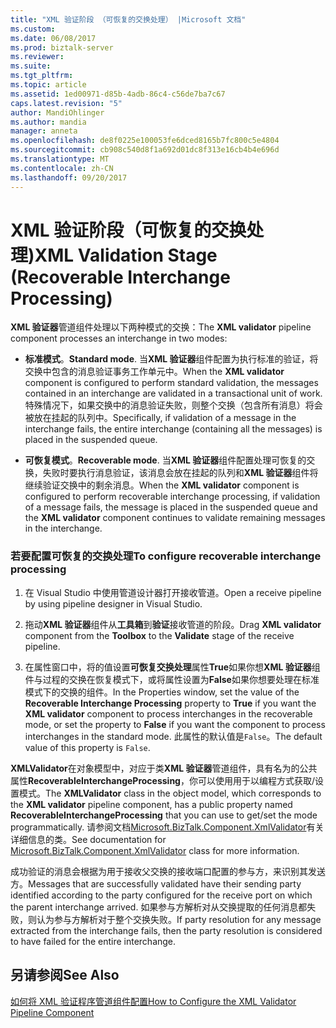 ```yaml
---
title: "XML 验证阶段 （可恢复的交换处理） |Microsoft 文档"
ms.custom: 
ms.date: 06/08/2017
ms.prod: biztalk-server
ms.reviewer: 
ms.suite: 
ms.tgt_pltfrm: 
ms.topic: article
ms.assetid: 1ed00971-d85b-4adb-86c4-c56de7ba7c67
caps.latest.revision: "5"
author: MandiOhlinger
ms.author: mandia
manager: anneta
ms.openlocfilehash: de8f0225e100053fe6dced8165b7fc800c5e4804
ms.sourcegitcommit: cb908c540d8f1a692d01dc8f313e16cb4b4e696d
ms.translationtype: MT
ms.contentlocale: zh-CN
ms.lasthandoff: 09/20/2017
---
```

# <a name="xml-validation-stage-recoverable-interchange-processing"></a><span data-ttu-id="d4d91-102">XML 验证阶段（可恢复的交换处理)</span><span class="sxs-lookup"><span data-stu-id="d4d91-102">XML Validation Stage (Recoverable Interchange Processing)</span></span>
<span data-ttu-id="d4d91-103">**XML 验证器**管道组件处理以下两种模式的交换：</span><span class="sxs-lookup"><span data-stu-id="d4d91-103">The **XML validator** pipeline component processes an interchange in two modes:</span></span>  
  
-   <span data-ttu-id="d4d91-104">**标准模式**。</span><span class="sxs-lookup"><span data-stu-id="d4d91-104">**Standard mode**.</span></span> <span data-ttu-id="d4d91-105">当**XML 验证器**组件配置为执行标准的验证，将交换中包含的消息验证事务工作单元中。</span><span class="sxs-lookup"><span data-stu-id="d4d91-105">When the **XML validator** component is configured to perform standard validation, the messages contained in an interchange are validated in a transactional unit of work.</span></span> <span data-ttu-id="d4d91-106">特殊情况下，如果交换中的消息验证失败，则整个交换（包含所有消息）将会被放在挂起的队列中。</span><span class="sxs-lookup"><span data-stu-id="d4d91-106">Specifically, if validation of a message in the interchange fails, the entire interchange (containing all the messages) is placed in the suspended queue.</span></span>  
  
-   <span data-ttu-id="d4d91-107">**可恢复模式**。</span><span class="sxs-lookup"><span data-stu-id="d4d91-107">**Recoverable mode**.</span></span> <span data-ttu-id="d4d91-108">当**XML 验证器**组件配置处理可恢复的交换，失败时要执行消息验证，该消息会放在挂起的队列和**XML 验证器**组件将继续验证交换中的剩余消息。</span><span class="sxs-lookup"><span data-stu-id="d4d91-108">When the **XML validator** component is configured to perform recoverable interchange processing, if validation of a message fails, the message is placed in the suspended queue and the **XML validator** component continues to validate remaining messages in the interchange.</span></span>  
  
### <a name="to-configure-recoverable-interchange-processing"></a><span data-ttu-id="d4d91-109">若要配置可恢复的交换处理</span><span class="sxs-lookup"><span data-stu-id="d4d91-109">To configure recoverable interchange processing</span></span>  
  
1.  <span data-ttu-id="d4d91-110">在 Visual Studio 中使用管道设计器打开接收管道。</span><span class="sxs-lookup"><span data-stu-id="d4d91-110">Open a receive pipeline by using pipeline designer in Visual Studio.</span></span>  
  
2.  <span data-ttu-id="d4d91-111">拖动**XML 验证器**组件从**工具箱**到**验证**接收管道的阶段。</span><span class="sxs-lookup"><span data-stu-id="d4d91-111">Drag **XML validator** component from the **Toolbox** to the **Validate** stage of the receive pipeline.</span></span>  
  
3.  <span data-ttu-id="d4d91-112">在属性窗口中，将的值设置**可恢复交换处理**属性**True**如果你想**XML 验证器**组件与过程的交换在恢复模式下，或将属性设置为**False**如果你想要处理在标准模式下的交换的组件。</span><span class="sxs-lookup"><span data-stu-id="d4d91-112">In the Properties window, set the value of the **Recoverable Interchange Processing** property to **True** if you want the **XML validator** component to process interchanges in the recoverable mode, or set the property to **False** if you want the component to process interchanges in the standard mode.</span></span> <span data-ttu-id="d4d91-113">此属性的默认值是`False`。</span><span class="sxs-lookup"><span data-stu-id="d4d91-113">The default value of this property is `False`.</span></span>  
  
 <span data-ttu-id="d4d91-114">**XMLValidator**在对象模型中，对应于类**XML 验证器**管道组件，具有名为的公共属性**RecoverableInterchangeProcessing**，你可以使用用于以编程方式获取/设置模式。</span><span class="sxs-lookup"><span data-stu-id="d4d91-114">The **XMLValidator** class in the object model, which corresponds to the **XML validator** pipeline component, has a public property named **RecoverableInterchangeProcessing** that you can use to get/set the mode programmatically.</span></span> <span data-ttu-id="d4d91-115">请参阅文档[Microsoft.BizTalk.Component.XmlValidator](http://msdn.microsoft.com/library/microsoft.biztalk.component.xmlvalidator.aspx)有关详细信息的类。</span><span class="sxs-lookup"><span data-stu-id="d4d91-115">See documentation for [Microsoft.BizTalk.Component.XmlValidator](http://msdn.microsoft.com/library/microsoft.biztalk.component.xmlvalidator.aspx) class for more information.</span></span>  
  
 <span data-ttu-id="d4d91-116">成功验证的消息会根据为用于接收父交换的接收端口配置的参与方，来识别其发送方。</span><span class="sxs-lookup"><span data-stu-id="d4d91-116">Messages that are successfully validated have their sending party identified according to the party configured for the receive port on which the parent interchange arrived.</span></span> <span data-ttu-id="d4d91-117">如果参与方解析对从交换提取的任何消息都失败，则认为参与方解析对于整个交换失败。</span><span class="sxs-lookup"><span data-stu-id="d4d91-117">If party resolution for any message extracted from the interchange fails, then the party resolution is considered to have failed for the entire interchange.</span></span>  
  
## <a name="see-also"></a><span data-ttu-id="d4d91-118">另请参阅</span><span class="sxs-lookup"><span data-stu-id="d4d91-118">See Also</span></span>  
 [<span data-ttu-id="d4d91-119">如何将 XML 验证程序管道组件配置</span><span class="sxs-lookup"><span data-stu-id="d4d91-119">How to Configure the XML Validator Pipeline Component</span></span>](../core/how-to-configure-the-xml-validator-pipeline-component.md)